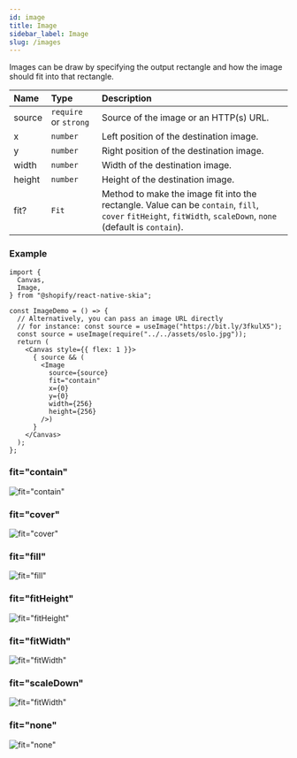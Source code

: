 ```yaml
---
id: image
title: Image
sidebar_label: Image
slug: /images
---
```


Images can be draw by specifying the output rectangle and how the image should fit into that rectangle.

| Name      | Type      |  Description                                                  |
|:----------|:----------|:--------------------------------------------------------------|
| source    | `require` or `strong` | Source of the image or an HTTP(s) URL. |
| x         | `number`  | Left position of the destination image.                       |
| y         | `number`  | Right position of the destination image.                      |
| width     | `number`  | Width of the destination image.                               |
| height    | `number`  | Height of the destination image.                              |
| fit?      | `Fit`     | Method to make the image fit into the rectangle. Value can be `contain`, `fill`, `cover` `fitHeight`, `fitWidth`, `scaleDown`, `none` (default is `contain`).                 | 

### Example

```tsx twoslash
import {
  Canvas,
  Image,
} from "@shopify/react-native-skia";

const ImageDemo = () => {
  // Alternatively, you can pass an image URL directly
  // for instance: const source = useImage("https://bit.ly/3fkulX5");
  const source = useImage(require("../../assets/oslo.jpg"));
  return (
    <Canvas style={{ flex: 1 }}>
      { source && (
        <Image
          source={source}
          fit="contain"
          x={0}
          y={0}
          width={256}
          height={256}
        />)
      }
    </Canvas>
  );
};
```

### fit="contain"

![fit="contain"](assets/images/contain.png)

### fit="cover"

![fit="cover"](assets/images/cover.png)

### fit="fill"

![fit="fill"](assets/images/fill.png)

### fit="fitHeight"

![fit="fitHeight"](assets/images/fitHeight.png)

### fit="fitWidth"

![fit="fitWidth"](assets/images/fitWidth.png)

### fit="scaleDown"

![fit="fitWidth"](assets/images/scaleDown.png)

### fit="none"

![fit="none"](assets/images/none.png)
